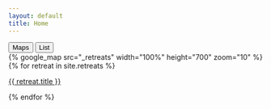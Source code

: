 ```yaml
---
layout: default
title: Home
---
```


<div class="tab">
  <button class="tablinks active" onclick="openTab(event, 'Maps')">Maps</button>
  <button class="tablinks" onclick="openTab(event, 'List')">List</button>
</div>

<div id="Maps" class="tabcontent active">
  {% google_map src="_retreats" width="100%" height="700" zoom="10" %}
</div>


<div id="List" class="tabcontent">
  {% for retreat in site.retreats %}
  <p>
    <a href="{{site.baseurl}} {{ retreat.url }}">
      {{ retreat.title }}
    </a>
  </p>
{% endfor %}
</div>



